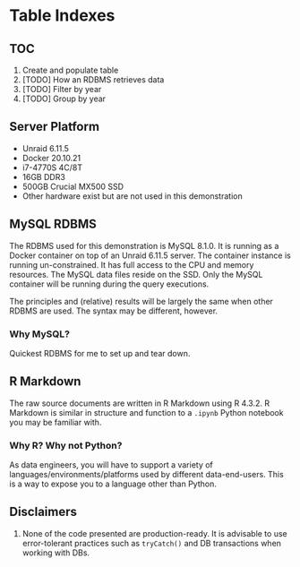 # Table Indexes

## TOC
1. Create and populate table
2. [TODO] How an RDBMS retrieves data
3. [TODO] Filter by year
4. [TODO] Group by year

## Server Platform

- Unraid 6.11.5
- Docker 20.10.21
- i7-4770S 4C/8T
- 16GB DDR3
- 500GB Crucial MX500 SSD
- Other hardware exist but are not used in this demonstration

## MySQL RDBMS

The RDBMS used for this demonstration is MySQL 8.1.0. It is running as a Docker container
on top of an Unraid 6.11.5 server. The container instance is running un-constrained. It has
full access to the CPU and memory resources. The MySQL data files reside on the SSD. Only
the MySQL container will be running during the query executions.

The principles and (relative) results will be largely the same when other RDBMS are used. The syntax may
be different, however.

### Why MySQL?

Quickest RDBMS for me to set up and tear down.

## R Markdown

The raw source documents are written in R Markdown using R 4.3.2. R Markdown is similar in
structure and function to a `.ipynb` Python notebook you may be familiar with.

### Why R? Why not Python?

As data engineers, you will have to support a variety of languages/environments/platforms
used by different data-end-users. This is a way to expose you to a language other than Python.

## Disclaimers
1. None of the code presented are production-ready. It is advisable to use error-tolerant practices such as `tryCatch()` and DB transactions when working with DBs.


